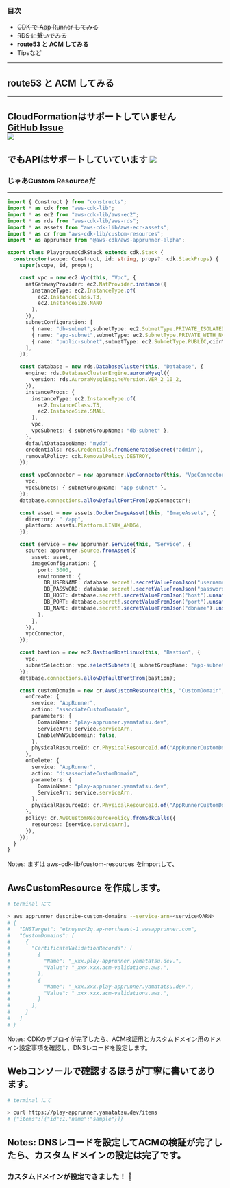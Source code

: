 ### 目次

- ~~CDK で App Runner してみる~~
- ~~RDS に繋いでみる~~
- **route53 と ACM してみる**
- Tipsなど
---

## route53 と ACM してみる
---
CloudFormationはサポートしていません  
[GitHub Issue](https://github.com/aws-cloudformation/cloudformation-coverage-roadmap/issues/1092)  
![](./assets/gh-issue-apprunner-custom-domain.png) <!-- .element: height="500px" -->
---
でもAPIはサポートしていています
![](./assets/app-runner-api-associate-custom-domain.png) <!-- .element: height="450px" -->
---
### じゃあCustom Resourceだ
---
```ts [|6|78-101]
import { Construct } from "constructs";
import * as cdk from "aws-cdk-lib";
import * as ec2 from "aws-cdk-lib/aws-ec2";
import * as rds from "aws-cdk-lib/aws-rds";
import * as assets from "aws-cdk-lib/aws-ecr-assets";
import * as cr from "aws-cdk-lib/custom-resources";
import * as apprunner from "@aws-cdk/aws-apprunner-alpha";

export class PlaygroundCdkStack extends cdk.Stack {
  constructor(scope: Construct, id: string, props?: cdk.StackProps) {
    super(scope, id, props);

    const vpc = new ec2.Vpc(this, "Vpc", {
      natGatewayProvider: ec2.NatProvider.instance({
        instanceType: ec2.InstanceType.of(
          ec2.InstanceClass.T3,
          ec2.InstanceSize.NANO
        ),
      }),
      subnetConfiguration: [
        { name: "db-subnet",subnetType: ec2.SubnetType.PRIVATE_ISOLATED,cidrMask: 28 },
        { name: "app-subnet",subnetType: ec2.SubnetType.PRIVATE_WITH_NAT,cidrMask: 24 },
        { name: "public-subnet",subnetType: ec2.SubnetType.PUBLIC,cidrMask: 24 },
      ],
    });

    const database = new rds.DatabaseCluster(this, "Database", {
      engine: rds.DatabaseClusterEngine.auroraMysql({
        version: rds.AuroraMysqlEngineVersion.VER_2_10_2,
      }),
      instanceProps: {
        instanceType: ec2.InstanceType.of(
          ec2.InstanceClass.T3,
          ec2.InstanceSize.SMALL
        ),
        vpc,
        vpcSubnets: { subnetGroupName: "db-subnet" },
      },
      defaultDatabaseName: "mydb",
      credentials: rds.Credentials.fromGeneratedSecret("admin"),
      removalPolicy: cdk.RemovalPolicy.DESTROY,
    });

    const vpcConnector = new apprunner.VpcConnector(this, "VpcConnector", {
      vpc,
      vpcSubnets: { subnetGroupName: "app-subnet" },
    });
    database.connections.allowDefaultPortFrom(vpcConnector);

    const asset = new assets.DockerImageAsset(this, "ImageAssets", {
      directory: "./app",
      platform: assets.Platform.LINUX_AMD64,
    });

    const service = new apprunner.Service(this, "Service", {
      source: apprunner.Source.fromAsset({
        asset: asset,
        imageConfiguration: {
          port: 3000,
          environment: {
            DB_USERNAME: database.secret!.secretValueFromJson("username").unsafeUnwrap(),
            DB_PASSWORD: database.secret!.secretValueFromJson("password").unsafeUnwrap(),
            DB_HOST: database.secret!.secretValueFromJson("host").unsafeUnwrap(),
            DB_PORT: database.secret!.secretValueFromJson("port").unsafeUnwrap(),
            DB_NAME: database.secret!.secretValueFromJson("dbname").unsafeUnwrap(),
          },
        },
      }),
      vpcConnector,
    });

    const bastion = new ec2.BastionHostLinux(this, "Bastion", {
      vpc,
      subnetSelection: vpc.selectSubnets({ subnetGroupName: "app-subnet" }),
    });
    database.connections.allowDefaultPortFrom(bastion);

    const customDomain = new cr.AwsCustomResource(this, "CustomDomain", {
      onCreate: {
        service: "AppRunner",
        action: "associateCustomDomain",
        parameters: {
          DomainName: "play-apprunner.yamatatsu.dev",
          ServiceArn: service.serviceArn,
          EnableWWWSubdomain: false,
        },
        physicalResourceId: cr.PhysicalResourceId.of("AppRunnerCustomDomain"),
      },
      onDelete: {
        service: "AppRunner",
        action: "disassociateCustomDomain",
        parameters: {
          DomainName: "play-apprunner.yamatatsu.dev",
          ServiceArn: service.serviceArn,
        },
        physicalResourceId: cr.PhysicalResourceId.of("AppRunnerCustomDomain"),
      },
      policy: cr.AwsCustomResourcePolicy.fromSdkCalls({
        resources: [service.serviceArn],
      }),
    });
  }
}
```
Notes:
まずは aws-cdk-lib/custom-resources をimportして、

AwsCustomResource を作成します。
---
```bash
# terminal にて

> aws apprunner describe-custom-domains --service-arn=<serviceのARN>
# {
#   "DNSTarget": "etnuyuz42q.ap-northeast-1.awsapprunner.com",
#   "CustomDomains": [
#     {
#       "CertificateValidationRecords": [
#         {
#           "Name": "_xxx.play-apprunner.yamatatsu.dev.",
#           "Value": "_xxx.xxx.acm-validations.aws.",
#         },
#         {
#           "Name": "_xxx.xxx.play-apprunner.yamatatsu.dev.",
#           "Value": "_xxx.xxx.acm-validations.aws.",
#         }
#       ],
#     }
#   ]
# }
```
Notes:
CDKのデプロイが完了したら、ACM検証用とカスタムドメイン用のドメイン設定事項を確認し、DNSレコードを設定します。

Webコンソールで確認するほうが丁寧に書いてあります。
---
```bash
# terminal にて

> curl https://play-apprunner.yamatatsu.dev/items
# {"items":[{"id":1,"name":"sample"}]}
```
Notes:
DNSレコードを設定してACMの検証が完了したら、カスタムドメインの設定は完了です。
---
### カスタムドメインが設定できました！ 🎉
